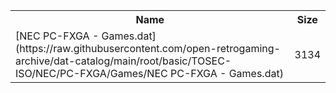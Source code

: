 <table>
<tr><th>Name</th><th>Size</th></tr>
<tr><td>
[NEC PC-FXGA - Games.dat](https://raw.githubusercontent.com/open-retrogaming-archive/dat-catalog/main/root/basic/TOSEC-ISO/NEC/PC-FXGA/Games/NEC PC-FXGA - Games.dat)
</td><td>3134</td></tr>
</table>
